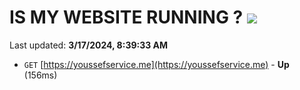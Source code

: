 # IS MY WEBSITE RUNNING ? [![](https://img.shields.io/static/v1?label=Sponsor&message=%E2%9D%A4&logo=GitHub&color=%23fe8e86)](https://github.com/sponsors/<username>)

Last updated: **3/17/2024, 8:39:33 AM**

- `GET` [https://youssefservice.me](https://youssefservice.me) - **Up** (156ms)
